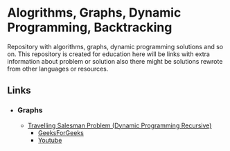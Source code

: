 # Alogrithms, Graphs, Dynamic Programming, Backtracking
Repository with algorithms, graphs, dynamic programming solutions and so on.
This repository is created for education here will be links with extra information 
about problem or solution also there might be solutions rewrote from other languages or resources.

## Links
* ### Graphs
  * [Travelling Salesman Problem (Dynamic Programming Recursive)](https://github.com/JustDek/Alogrithms/blob/master/Alogrithms/GraphTheory/TravellingSalesmanProblemDP.cs)
    * [GeeksForGeeks](https://www.geeksforgeeks.org/travelling-salesman-problem-set-1)
    * [Youtube](https://www.youtube.com/watch?v=XaXsJJh-Q5Y)
